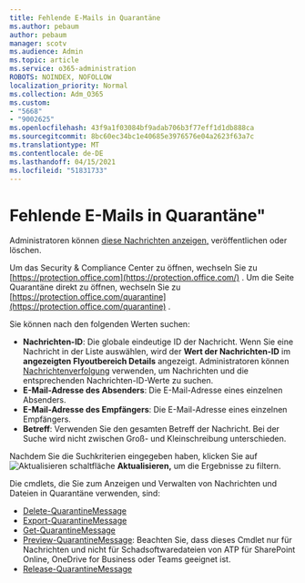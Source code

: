 ```yaml
---
title: Fehlende E-Mails in Quarantäne
ms.author: pebaum
author: pebaum
manager: scotv
ms.audience: Admin
ms.topic: article
ms.service: o365-administration
ROBOTS: NOINDEX, NOFOLLOW
localization_priority: Normal
ms.collection: Adm_O365
ms.custom:
- "5668"
- "9002625"
ms.openlocfilehash: 43f9a1f03084bf9adab706b3f77eff1d1db888ca
ms.sourcegitcommit: 8bc60ec34bc1e40685e3976576e04a2623f63a7c
ms.translationtype: MT
ms.contentlocale: de-DE
ms.lasthandoff: 04/15/2021
ms.locfileid: "51831733"
---
```

# <a name="missing-emails-in-quarantine"></a>Fehlende E-Mails in Quarantäne"

Administratoren können [diese Nachrichten anzeigen,](https://docs.microsoft.com/microsoft-365/security/office-365-security/manage-quarantined-messages-and-files?view=o365-worldwide) veröffentlichen oder löschen.

Um das Security & Compliance Center zu öffnen, wechseln Sie zu [https://protection.office.com](https://protection.office.com/) . Um die Seite Quarantäne direkt zu öffnen, wechseln Sie zu [https://protection.office.com/quarantine](https://protection.office.com/quarantine) .  

Sie können nach den folgenden Werten suchen:  

- **Nachrichten-ID**: Die globale eindeutige ID der Nachricht. Wenn Sie eine Nachricht in der Liste auswählen, wird der  **Wert der Nachrichten-ID**  im  **angezeigten Flyoutbereich Details**  angezeigt. Administratoren können [Nachrichtenverfolgung](https://docs.microsoft.com/microsoft-365/security/office-365-security/message-trace-scc?view=o365-worldwide) verwenden, um Nachrichten und die entsprechenden Nachrichten-ID-Werte zu suchen.
- **E-Mail-Adresse des Absenders**: Die E-Mail-Adresse eines einzelnen Absenders.
- **E-Mail-Adresse des Empfängers**: Die E-Mail-Adresse eines einzelnen Empfängers.
- **Betreff**: Verwenden Sie den gesamten Betreff der Nachricht. Bei der Suche wird nicht zwischen Groß- und Kleinschreibung unterschieden.

Nachdem Sie die Suchkriterien eingegeben haben, klicken Sie auf ![ Aktualisieren schaltfläche ](https://docs.microsoft.com/microsoft-365/media/scc-quarantine-refresh.png?view=o365-worldwide) **Aktualisieren,** um die Ergebnisse zu filtern.  

Die cmdlets, die Sie zum Anzeigen und Verwalten von Nachrichten und Dateien in Quarantäne verwenden, sind:
- [Delete-QuarantineMessage](https://docs.microsoft.com/powershell/module/exchange/delete-quarantinemessage)
- [Export-QuarantineMessage](https://docs.microsoft.com/powershell/module/exchange/export-quarantinemessage)
- [Get-QuarantineMessage](https://docs.microsoft.com/powershell/module/exchange/get-quarantinemessage)
- [Preview-QuarantineMessage](https://docs.microsoft.com/powershell/module/exchange/preview-quarantinemessage): Beachten Sie, dass dieses Cmdlet nur für Nachrichten und nicht für Schadsoftwaredateien von ATP für SharePoint Online, OneDrive for Business oder Teams geeignet ist.
- [Release-QuarantineMessage](https://docs.microsoft.com/powershell/module/exchange/release-quarantinemessage)